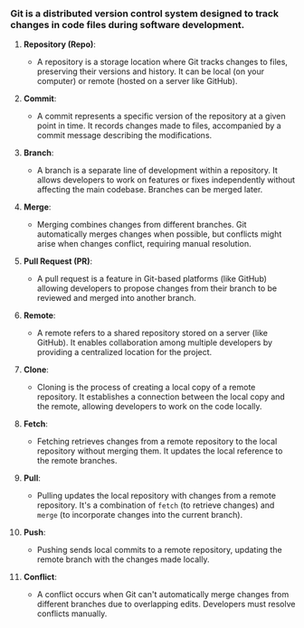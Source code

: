 ### Git is a distributed version control system designed to track changes in code files during software development.

1. **Repository (Repo)**:
   - A repository is a storage location where Git tracks changes to files, preserving their versions and history. It can be local (on your computer) or remote (hosted on a server like GitHub).

2. **Commit**:
   - A commit represents a specific version of the repository at a given point in time. It records changes made to files, accompanied by a commit message describing the modifications.

3. **Branch**:
   - A branch is a separate line of development within a repository. It allows developers to work on features or fixes independently without affecting the main codebase. Branches can be merged later.

4. **Merge**:
   - Merging combines changes from different branches. Git automatically merges changes when possible, but conflicts might arise when changes conflict, requiring manual resolution.

5. **Pull Request (PR)**:
   - A pull request is a feature in Git-based platforms (like GitHub) allowing developers to propose changes from their branch to be reviewed and merged into another branch.

6. **Remote**:
   - A remote refers to a shared repository stored on a server (like GitHub). It enables collaboration among multiple developers by providing a centralized location for the project.

7. **Clone**:
   - Cloning is the process of creating a local copy of a remote repository. It establishes a connection between the local copy and the remote, allowing developers to work on the code locally.

8. **Fetch**:
   - Fetching retrieves changes from a remote repository to the local repository without merging them. It updates the local reference to the remote branches.

9. **Pull**:
   - Pulling updates the local repository with changes from a remote repository. It's a combination of `fetch` (to retrieve changes) and `merge` (to incorporate changes into the current branch).

10. **Push**:
    - Pushing sends local commits to a remote repository, updating the remote branch with the changes made locally.

11. **Conflict**:
    - A conflict occurs when Git can't automatically merge changes from different branches due to overlapping edits. Developers must resolve conflicts manually.

